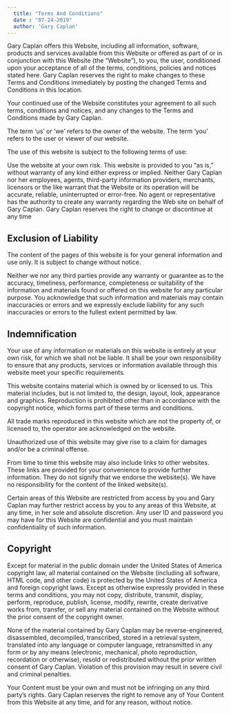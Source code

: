 ```yaml
---
  title: "Terms And Conditions"
  date : "07-24-2019"
  author: 'Gary Caplan'
---
```

    

Gary Caplan offers this Website, including all information, software, products and services available from this Website or offered as part of or in conjunction with this Website (the “Website”), to you, the user, conditioned upon your acceptance of all of the terms, conditions, policies and notices stated here. Gary Caplan reserves the right to make changes to these Terms and Conditions immediately by posting the changed Terms and Conditions in this location.

Your continued use of the Website constitutes your agreement to all such terms, conditions and notices, and any changes to the Terms and Conditions made by Gary Caplan.

The term ‘us’ or ‘we’ refers to the owner of the website. The term ‘you’ refers to the user or viewer of our website.

The use of this website is subject to the following terms of use:

Use the website at your own risk. This website is provided to you “as is,” without warranty of any kind either express or implied. Neither Gary Caplan nor her employees, agents, third-party information providers, merchants, licensors or the like warrant that the Website or its operation will be accurate, reliable, uninterrupted or error-free. No agent or representative has the authority to create any warranty regarding the Web site on behalf of Gary Caplan. Gary Caplan reserves the right to change or discontinue at any time

## Exclusion of Liability

The content of the pages of this website is for your general information and use only. It is subject to change without notice.

Neither we nor any third parties provide any warranty or guarantee as to the accuracy, timeliness, performance, completeness or suitability of the information and materials found or offered on this website for any particular purpose. You acknowledge that such information and materials may contain inaccuracies or errors and we expressly exclude liability for any such inaccuracies or errors to the fullest extent permitted by law.

## Indemnification

Your use of any information or materials on this website is entirely at your own risk, for which we shall not be liable. It shall be your own responsibility to ensure that any products, services or information available through this website meet your specific requirements.

This website contains material which is owned by or licensed to us. This material includes, but is not limited to, the design, layout, look, appearance and graphics. Reproduction is prohibited other than in accordance with the copyright notice, which forms part of these terms and conditions.

All trade marks reproduced in this website which are not the property of, or licensed to, the operator are acknowledged on the website.

Unauthorized use of this website may give rise to a claim for damages and/or be a criminal offense.

From time to time this website may also include links to other websites. These links are provided for your convenience to provide further information. They do not signify that we endorse the website(s). We have no responsibility for the content of the linked website(s).

Certain areas of this Website are restricted from access by you and Gary Caplan may further restrict access by you to any areas of this Website, at any time, in her sole and absolute discretion. Any user ID and password you may have for this Website are confidential and you must maintain confidentiality of such information.

## Copyright

Except for material in the public domain under the United States of America copyright law, all material contained on the Website (including all software, HTML code, and other code) is protected by the United States of America and foreign copyright laws. Except as otherwise expressly provided in these terms and conditions, you may not copy, distribute, transmit, display, perform, reproduce, publish, license, modify, rewrite, create derivative works from, transfer, or sell any material contained on the Website without the prior consent of the copyright owner.

None of the material contained by Gary Caplan may be reverse-engineered, disassembled, decompiled, transcribed, stored in a retrieval system, translated into any language or computer language, retransmitted in any form or by any means (electronic, mechanical, photo reproduction, recordation or otherwise), resold or redistributed without the prior written consent of Gary Caplan. Violation of this provision may result in severe civil and criminal penalties.

Your Content must be your own and must not be infringing on any third party’s rights. Gary Caplan reserves the right to remove any of Your Content from this Website at any time, and for any reason, without notice.